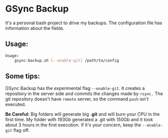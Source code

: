 GSync Backup
=============

It's a personal bash project to drive my backups. 
The configuration file has information about the fields. 

Usage:
-------

```bash
Usage:
    gsync-backup.sh [--enable-git] /path/to/config
```

Some tips:
-----------

GSync Backup has the experimental flag ``--enable-git``.
It creates a repository in the server side and commits the changes made by ``rsync.``
The git repository doesn't have ``remote`` server, so the command ``push`` isn't executed. 

**Be Careful:** Big folders will generate big **.git** and will burn your CPU in the first time. 
My folder with 193Gb generated a .git with 150Gb and it took about 3 hours in the first execution.
If it's your concern, keep the ``--enable-git`` flag off. 

